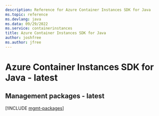 ```yaml
---
description: Reference for Azure Container Instances SDK for Java
ms.topic: reference
ms.devlang: java
ms.data: 09/29/2022
ms.service: containerinstances
title: Azure Container Instances SDK for Java
author: joshfree
ms.author: jfree
---
```

# Azure Container Instances SDK for Java - latest

## Management packages - latest
[!INCLUDE [mgmt-packages](container-instances-mgmt-index.md)]